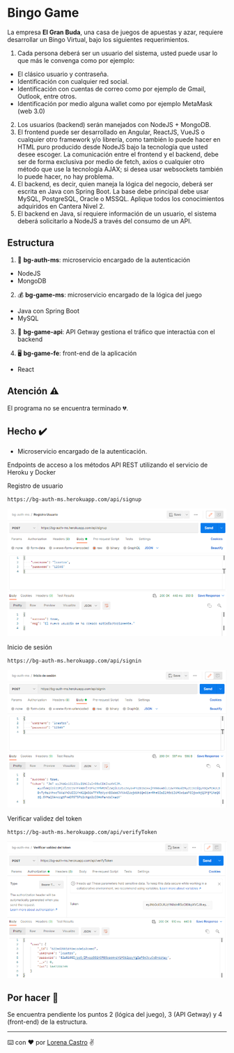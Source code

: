 # Bingo Game 
                                 
La empresa **El Gran Buda**, una casa de juegos de apuestas y azar, requiere desarrollar un Bingo Virtual, bajo los siguientes requerimientos.

1. Cada persona deberá ser un usuario del sistema, usted puede usar lo que más le convenga como por ejemplo:
- El clásico usuario y contraseña.
- Identificación con cualquier red social.
- Identificación con cuentas de correo como por ejemplo de Gmail, Outlook, entre otros.
- Identificación por medio alguna wallet como por ejemplo MetaMask (web 3.0)

2. Los usuarios (backend) serán manejados con NodeJS + MongoDB.
3. El frontend puede ser desarrollado en Angular, ReactJS, VueJS o cualquier otro framework y/o librería, como también lo puede hacer en HTML puro producido desde NodeJS bajo la tecnología que usted desee escoger.
La comunicación entre el frontend y el backend, debe ser de forma exclusiva por medio de fetch, axios o cualquier otro método que use la tecnología AJAX; si desea usar websockets también lo puede hacer, no hay problema.
4. El backend, es decir, quien maneja la lógica del negocio, deberá ser escrita en Java con Spring Boot.
La base debe principal debe usar MySQL, PostgreSQL, Oracle o MSSQL.
Aplique todos los conocimientos adquiridos en Cantera Nivel 2.
5. El backend en Java, sí requiere información de un usuario, el sistema deberá solicitarlo a NodeJS a través del consumo de un API.

## Estructura
1. 👤 **bg-auth-ms**: microservicio encargado de la autenticación

- NodeJS
- MongoDB

2. 💰 **bg-game-ms**: microservicio encargado de la lógica del juego

- Java con Spring Boot
- MySQL

3. 🔁 **bg-game-api**: API Getway gestiona el tráfico que interactúa con el backend 

4. 🖥️ **bg-game-fe**: front-end de la aplicación

- React

## Atención ⚠️
El programa no se encuentra terminado 💔.

## Hecho ✔️
- Microservicio encargado de la autenticación.

Endpoints de acceso a los métodos API REST utilizando el servicio de Heroku y Docker

Registro de usuario
```plain
https://bg-auth-ms.herokuapp.com/api/signup
```
![alt text](https://github.com/Lcastro98/bingoGame/blob/main/bg-auth-ms/public/images/singup.png?raw=true)

Inicio de sesión
```plain
https://bg-auth-ms.herokuapp.com/api/signin
```
![alt text](https://github.com/Lcastro98/bingoGame/blob/main/bg-auth-ms/public/images/singin.png?raw=true)

Verificar validez del token
```plain
https://bg-auth-ms.herokuapp.com/api/verifyToken
```
![alt text](https://github.com/Lcastro98/bingoGame/blob/main/bg-auth-ms/public/images/verify.png?raw=true)

## Por hacer 📝
Se encuentra pendiente los puntos 2 (lógica del juego), 3 (API Getway) y 4 (front-end) de la estructura.

---
⌨️ con ❤️ por [Lorena Castro](https://github.com/Lcastro98) ✌
